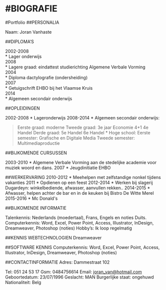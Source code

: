 #BIOGRAFIE
===========
> 
#Portfolio
##PERSONALIA
		
Naam: Joran Vanhaste	
>
>	
##DIPLOMA’S

2002-2008<br>	* Lager onderwijs <br>
2008<br>	* Lagere graad: eindattest studierichting Algemene Verbale Vorming<br>
2004<br>	* Diploma dactylografie (ondersheiding)<br>
2007<br>	* Getuigschrift EHBO bij het Vlaamse Kruis<br>
2014<br>	* Algemeen secondair onderwijs<br>

##OPLEIDINGEN

2002-2008	* Lageronderwijs
2008-2014	* Algemeen secondair onderwijs:	
> Eerste graad: 	moderne
>	Tweede graad: 	3e jaar Economie 4+1
4e Handel
>	Derde graad:	5e Handel
6e Handel
		* Hoge school: 
>	Eerste semester:    Grafische en Digitale Media
>	Tweede semester: Multimediaproductie

##BIJKOMENDE CURSUSSEN

2003-2010	* Algemene Verbale Vorming aan de stedelijke academie voor muziek woord en dans.
2007		* Jeugdinitiatie EHBO

##WERKERVARING
2010-2012	* Meehelpen met  zelfstandige nonkel tijdens vakanties
2011		* Opdienen op een feest
2012-2014	* Werken bij slagerij Dugardeyn: winkelbediende, afwasser, aanvullen rekken..
2014-2015	* Afwasser, helpen achter de bar en in de keuken bij Bistro De Witte Merel
2015-2016	* Mc Donald's

##BIJKOMENDE INFORMATIE

Talenkennis: Nederlands (moedertaal), Frans, Engels en noties Duits.
Computerkennis: Word, Excel, Power Point, Access, Illustrator, InDesign, Dreamweaver, Photoshop (noties)
Hobby’s: Ik loop regelmatig 






##KENNIS WEBTECHNOLOGIEN
Dreamweaver

##SOFTWARE KENNIS
Computerkennis: Word, Excel, Power Point, Access, Illustrator, InDesign, Dreamweaver, Photoshop (noties)

##CONTACTINFORMATIE
Adres: Dammestraat 102

Tel: 051 24 53 17
Gsm: 0484756614
Email: joran_van@hotmail.com
Geboortedatum: 23/07/1996
Geslacht: MAN
Burgerlijke staat: ongehuwd
Nationaliteit:	Belg

